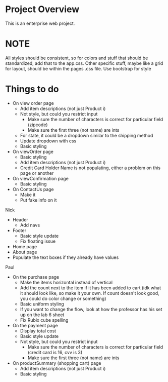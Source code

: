 # Project Overview
This is an enterprise web project.

# NOTE
All styles should be consistent, so for colors and stuff that should be standardized, add that to the app.css. Other specific stuff, maybe like a grid for layout, should be within the pages .css file.
Use bootstrap for style

# Things to do
- On view order page
  - Add item descriptions (not just Product i)
  - Not style, but could you restrict input
    - Make sure the number of characters is correct for particular field (zipcode)
    - Make sure the first three (not name) are ints
  - For state, it could be a dropdown similar to the shipping method
  - Update dropdown with css
  - Basic styling
- On viewOrder page
  - Basic styling
  - Add item descriptions (not just Product i)
  - Credit Card Holder Name is not populating, either a problem on this page or another
- On viewConfirmation page
  - Basic styling
- On ContactUs page
  - Make it
  - Put fake info on it
 
Nick
- Header
  - Add navs
- Footer
  - Basic style update
  - Fix floating issue
- Home page
- About page
- Populate the text boxes if they already have values

Paul
- On the purchase page
  - Make the items horizontal instead of vertical
  - Add the count next to the item if it has been added to cart (idk what it should look like, so make it your own. If count doesn't look good, you could do color change or something)
  - Basic uniform styling
  - If you want to change the flow, look at how the professor has his set up on the lab 6 sheet
  - Fix Rubix cube spelling
- On the payment page
  - Display total cost
  - Basic style update
  - Not style, but could you restrict input
    - Make sure the number of characters is correct for particular field (credit card is 16, cvv is 3)
    - Make sure the first three (not name) are ints
- On productSummary (shopping cart) page
  - Add item descriptions (not just Product i)
  - Basic styling

